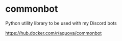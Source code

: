 # commonbot

Python utility library to be used with my Discord bots

https://hub.docker.com/r/aquova/commonbot
